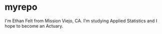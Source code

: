 # myrepo

I'm Ethan Felt from Mission Viejo, CA. I'm studying Applied Statistics and I hope to become an Actuary.